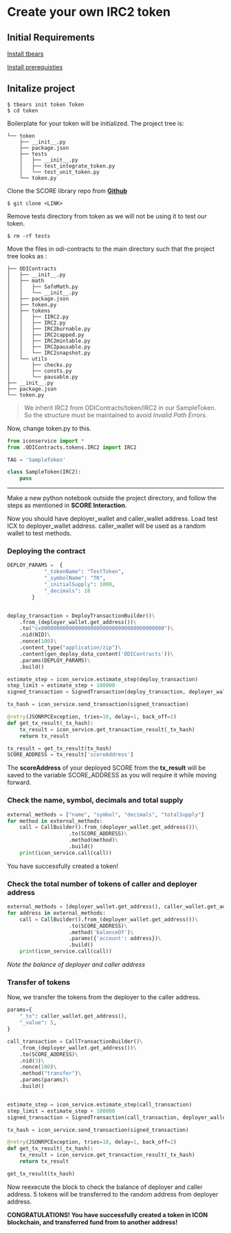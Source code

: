 # Create your own IRC2 token

## Initial Requirements
[Install tbears](https://www.icondev.io/docs/tbears-installation)

[Install prerequisties](prerequisites.md)

## Initalize project
```Shell
$ tbears init token Token
$ cd token
```
Boilerplate for your token will be initialized. The project tree is:
```
└── token
    ├── __init__.py
    ├── package.json
    ├── tests
    │   ├── __init__.py
    │   ├── test_integrate_token.py
    │   └── test_unit_token.py
    └── token.py
```   

Clone the SCORE library repo from [**Github**]()

```Shell
$ git clone <LINK>
```

Remove tests directory from token as we will not be using it to test our token. 

```Shell
$ rm -rf tests
```

Move the files in odi-contracts to the main directory such that the project tree looks as :

```
├── ODIContracts
│   ├── __init__.py
│   ├── math
│   │   ├── SafeMath.py
│   │   └── __init__.py
│   ├── package.json
│   ├── token.py
│   ├── tokens
│   │   ├── IIRC2.py
│   │   ├── IRC2.py
│   │   ├── IRC2burnable.py
│   │   ├── IRC2capped.py
│   │   ├── IRC2mintable.py
│   │   ├── IRC2pausable.py
│   │   └── IRC2snapshot.py
│   └── utils
│       ├── checks.py
│       ├── consts.py
│       └── pausable.py
├── __init__.py
├── package.json
└── token.py
```
> We inherit IRC2 from ODIContracts/token/IRC2 in our SampleToken. So the structure must be maintained to avoid *Invalid Path Errors*.

Now, change token.py to this\. 

```Python
from iconservice import *
from .ODIContracts.tokens.IRC2 import IRC2

TAG = 'SampleToken'

class SampleToken(IRC2):
    pass
```
---

Make a new python notebook outside the project directory, and follow the steps as mentioned in **SCORE Interaction**.


 Now you should have deployer_wallet and caller_wallet address. Load test ICX to deployer_wallet address. caller_wallet will be used as a random wallet to test methods.


### Deploying the contract

```Python
DEPLOY_PARAMS =  {
            "_tokenName": "TestToken",
            "_symbolName": "TK",
            "_initialSupply": 1000,
            "_decimals": 18
        }


deploy_transaction = DeployTransactionBuilder()\
    .from_(deployer_wallet.get_address())\
    .to("cx0000000000000000000000000000000000000000")\
    .nid(NID)\
    .nonce(100)\
    .content_type("application/zip")\
    .content(gen_deploy_data_content('ODIContracts'))\
    .params(DEPLOY_PARAMS)\
    .build()

estimate_step = icon_service.estimate_step(deploy_transaction)
step_limit = estimate_step + 100000
signed_transaction = SignedTransaction(deploy_transaction, deployer_wallet, step_limit)

tx_hash = icon_service.send_transaction(signed_transaction)

@retry(JSONRPCException, tries=10, delay=1, back_off=2)
def get_tx_result(_tx_hash):
    tx_result = icon_service.get_transaction_result(_tx_hash)
    return tx_result

tx_result = get_tx_result(tx_hash)
SCORE_ADDRESS = tx_result['scoreAddress']
```

The **scoreAddress** of your deployed SCORE from the **tx_result** will be saved to the variable SCORE_ADDRESS as you will require it while moving forward.

### Check the name, symbol, decimals and total supply
```Python
external_methods = ["name", "symbol", "decimals", "totalSupply"]
for method in external_methods:
    call = CallBuilder().from_(deployer_wallet.get_address())\
                    .to(SCORE_ADDRESS)\
                    .method(method)\
                    .build()
    print(icon_service.call(call))
``` 
You have successfully created a token!

### Check the total number of tokens of caller and deployer address
```Python
external_methods = [deployer_wallet.get_address(), caller_wallet.get_address()]
for address in external_methods:
    call = CallBuilder().from_(deployer_wallet.get_address())\
                    .to(SCORE_ADDRESS)\
                    .method('balanceOf')\
                    .params({'account': address})\
                    .build()
    print(icon_service.call(call))
```
*Note the balance of deployer and caller address*

### Transfer of tokens
Now, we transfer the tokens from the deployer to the caller address.
```Python
params={
    "_to": caller_wallet.get_address(),
    "_value": 5,
}

call_transaction = CallTransactionBuilder()\
    .from_(deployer_wallet.get_address())\
    .to(SCORE_ADDRESS)\
    .nid(3)\
    .nonce(100)\
    .method("transfer")\
    .params(params)\
    .build()


estimate_step = icon_service.estimate_step(call_transaction)
step_limit = estimate_step + 100000
signed_transaction = SignedTransaction(call_transaction, deployer_wallet, step_limit)

tx_hash = icon_service.send_transaction(signed_transaction)

@retry(JSONRPCException, tries=10, delay=1, back_off=2)
def get_tx_result(_tx_hash):
    tx_result = icon_service.get_transaction_result(_tx_hash)
    return tx_result

get_tx_result(tx_hash)
```

Now reexecute the block to check the balance of deployer and caller address. 5 tokens will be transferred to the random address from deployer address. 


**CONGRATULATIONS! You have successfully created a token in ICON blockchain, and transferred fund from to another address!**
